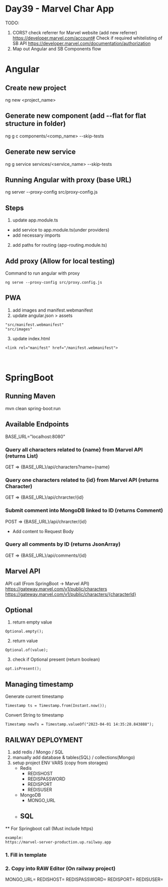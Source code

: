 # Day39 - Marvel Char App

TODO: 
1. CORS? 
check referrer for Marvel website (add new referrer)
https://developer.marvel.com/account#
Check if required whitelisting of SB API
https://developer.marvel.com/documentation/authorization
2. Map out Angular and SB Components flow

# Angular

## Create new project
ng new <project_name>

## Generate new component (add --flat for flat structure in folder)
ng g c components/<comp_name> --skip-tests

## Generate new service
ng g service services/<service_name> --skip-tests

## Running Angular with proxy (base URL)
ng server --proxy-config src/proxy-config.js

## Steps
1. update app.module.ts
 - add service to app.module.ts(under providers)
 - add necessary imports
2. add paths for routing (app-routing.module.ts)

## Add proxy (Allow for local testing)
Command to run angular with proxy
```
ng serve --proxy-config src/proxy.config.js
```

## PWA
1. add images and manifest.webmanifest
2. update angular.json > assets
```
"src/manifest.webmanifest"
"src/images"
```
3. update index.html
```
<link rel="manifest" href="/manifest.webmanifest">
```

<br>

# SpringBoot
## Running Maven
mvn clean spring-boot:run

## Available Endpoints
BASE_URL="localhost:8080"
### Query all characters related to {name} from Marvel API (returns List<Character>)
GET => {BASE_URL}/api/characters?name={name}

### Query one characters related to {id} from Marvel API (returns Character)
GET => {BASE_URL}/api/chrarcter/{id}

### Submit comment into MongoDB linked to ID (returns Comment)
POST => {BASE_URL}/api/chrarcter/{id}
- Add content to Request Body

### Query all comments by ID (returns JsonArray)
GET => {BASE_URL}/api/comments/{id}

## Marvel API
API call (From SpringBoot -> Marvel API)
https://gateway.marvel.com/v1/public/characters
https://gateway.marvel.com/v1/public/characters/{characterId}

## Optional
1. return empty value
```
Optional.empty();
```
2. return value
```
Optional.of(value);
```
3. check if Optional present (return boolean)
```
opt.isPresent();
```

## Managing timestamp
Generate current timestamp
```
Timestamp ts = Timestamp.from(Instant.now());
```
Convert String to timestamp
```
Timestamp newTs = Timestamp.valueOf("2023-04-01 14:35:28.843888");
```

## RAILWAY DEPLOYMENT
1. add redis / Mongo / SQL 
2. manually add database & tables(SQL) / collections(Mongo)
3. setup project ENV VARS (copy from storages)
    - Redis 
        - REDISHOST
        - REDISPASSWORD
        - REDISPORT
        - REDISUSER
    - MongoDB
        - MONGO_URL
    - SQL
        - 

** For Springboot call (Must include https)
```
example: 
https://marvel-server-production.up.railway.app
```

### 1. Fill in template 
### 2. Copy into RAW Editor (On railway project)
MONGO_URL=
REDISHOST=
REDISPASSWORD=
REDISPORT=
REDISUSER=